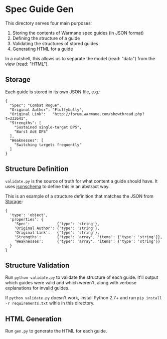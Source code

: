 # Spec Guide Gen

This directory serves four main purposes:
  1) Storing the contents of Warmane spec guides (in JSON format)
  2) Defining the structure of a guide
  3) Validating the structures of stored guides
  4) Generating HTML for a guide

In a nutshell, this allows us to separate the model (read: "data") from the view (read: "HTML").

## Storage
Each guide is stored in its own JSON file, e.g.:
```
{
  "Spec": "Combat Rogue",
  "Original Author": "Fluffybully",
  "Original Link":   "http://forum.warmane.com/showthread.php?t=332641",
  "Strengths": [
    "Sustained single-target DPS",
    "Burst AoE DPS"
  ],
  "Weaknesses": [
    "Switching targets frequently"
  ]
}
```

## Structure Definition
`validate.py` is the source of truth for what content a guide should have.
It uses [jsonschema](https://github.com/Julian/jsonschema) to define this in an abstract way.


This is an example of a structure definition that matches the JSON from [Storage](#storage):
```
{
  'type': 'object',
  'properties': {
    'Spec':            {'type': 'string'},
    'Original Author': {'type': 'string'},
    'Original Link':   {'type': 'string'},
    'Strengths':       {'type': 'array', 'items': {'type': 'string'}},
    'Weaknesses':      {'type': 'array', 'items': {'type': 'string'}}
  }
}
```

## Structure Validation
Run `python validate.py` to validate the structure of each guide. It'll output which guides were valid and which weren't, along with verbose explanations for invalid guides.

If `python validate.py` doesn't work, install Python 2.7+ and run `pip install -r requirements.txt` wihle in this directory.

## HTML Generation

Run `gen.py` to generate the HTML for each guide.

